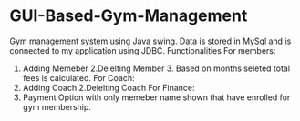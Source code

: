 # GUI-Based-Gym-Management
Gym management system using Java swing.
Data is stored in MySql and is connected to my application using JDBC.
Functionalities For members:
1. Adding Memeber 2.Delelting Member 3. Based on months seleted total fees is calculated.
For Coach:
1. Adding Coach 2.Delelting Coach
For Finance:
1. Payment Option with only memeber name shown that have enrolled for gym membership.
